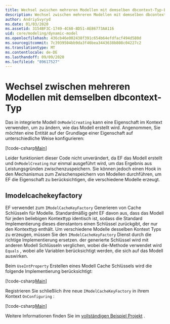 ```yaml
---
title: Wechsel zwischen mehreren Modellen mit demselben dbcontext-Typ-EF Core
description: Wechsel zwischen mehreren Modellen mit demselben dbcontext-Typ mithilfe von Entity Framework Core
author: AndriySvyryd
ms.date: 01/03/2020
ms.assetid: 3154BF3C-1749-4C60-8D51-AE86773AA116
uid: core/modeling/dynamic-model
ms.openlocfilehash: 436cb46e002438f391c654b64efdfacf494d580d
ms.sourcegitcommit: 7c3939504bb9da3f46bea3443638b808c04227c2
ms.translationtype: MT
ms.contentlocale: de-DE
ms.lasthandoff: 09/09/2020
ms.locfileid: "89617527"
---
```

# <a name="alternating-between-multiple-models-with-the-same-dbcontext-type"></a>Wechsel zwischen mehreren Modellen mit demselben dbcontext-Typ

Das in integrierte Modell `OnModelCreating` kann eine Eigenschaft im Kontext verwenden, um zu ändern, wie das Modell erstellt wird. Angenommen, Sie möchten eine Entität auf der Grundlage einer Eigenschaft auf unterschiedliche Weise konfigurieren:

[!code-csharp[Main](../../../samples/core/Modeling/DynamicModel/DynamicContext.cs?name=OnModelCreating)]

Leider funktioniert dieser Code nicht unverändert, da EF das Modell erstellt und `OnModelCreating` nur einmal ausgeführt wird, um das Ergebnis aus Leistungsgründen zwischenzuspeichern. Sie können jedoch einen Hook in den Mechanismus zum Zwischenspeichern von Modellen durchführen, um EF die Eigenschaft zu berücksichtigen, die verschiedene Modelle erzeugt.

## <a name="imodelcachekeyfactory"></a>Imodelcachekeyfactory

EF verwendet zum `IModelCacheKeyFactory` Generieren von Cache Schlüsseln für Modelle. Standardmäßig geht EF davon aus, dass das Modell für jeden beliebigen Kontexttyp identisch ist, sodass die Standard Implementierung dieses dienstantors einen Schlüssel zurückgibt, der nur den Kontexttyp enthält. Um verschiedene Modelle desselben Kontext Typs zu erzeugen, müssen Sie den `IModelCacheKeyFactory` Dienst durch die richtige Implementierung ersetzen. der generierte Schlüssel wird mit anderen Modell Schlüsseln verglichen, wobei die-Methode verwendet wird `Equals` , wobei alle Variablen berücksichtigt werden, die sich auf das Modell auswirken.

Beim `UseIntProperty` Erstellen eines Modell Cache Schlüssels wird die folgende Implementierung berücksichtigt:

[!code-csharp[Main](../../../samples/core/Modeling/DynamicModel/DynamicModelCacheKeyFactory.cs?name=DynamicModel)]

Registrieren Sie schließlich ihre neue `IModelCacheKeyFactory` in ihrem Kontext `OnConfiguring` :

[!code-csharp[Main](../../../samples/core/Modeling/DynamicModel/DynamicContext.cs?name=OnConfiguring)]

Weitere Informationen finden Sie im [vollständigen Beispiel Projekt](https://github.com/dotnet/EntityFramework.Docs/tree/master/samples/core/Modeling/DynamicModel) .
